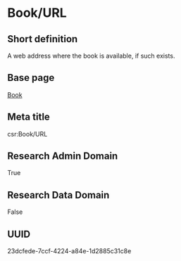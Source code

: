 # Book/URL
## Short definition
A web address where the book is available, if such exists.
## Base page
[Book](../../Objects/Book.md)
## Meta title
csr:Book/URL
## Research Admin Domain
True
## Research Data Domain
False
## UUID
23dcfede-7ccf-4224-a84e-1d2885c31c8e
